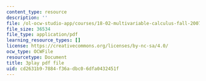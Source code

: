 ```yaml
---
content_type: resource
description: ''
file: /ol-ocw-studio-app/courses/18-02-multivariable-calculus-fall-2007/cd2631b97884f36adbc06dfa0432451f_ChiM2-MV-qM.pdf
file_size: 36534
file_type: application/pdf
learning_resource_types: []
license: https://creativecommons.org/licenses/by-nc-sa/4.0/
ocw_type: OCWFile
resourcetype: Document
title: 3play pdf file
uid: cd2631b9-7884-f36a-dbc0-6dfa0432451f
---
```

